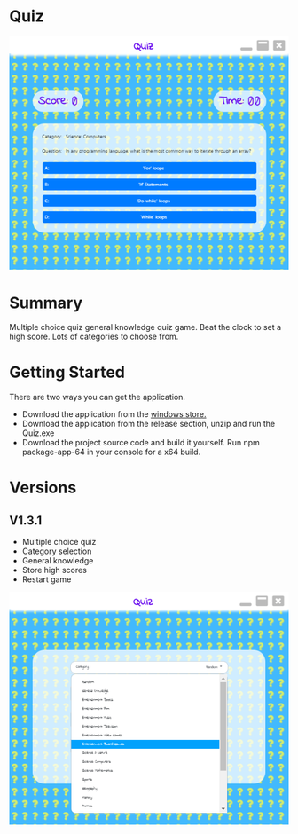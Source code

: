 # Quiz
![Alt text](Deployment/screenshot.png "Quiz Demo")

# Summary
Multiple choice quiz general knowledge quiz game. Beat the clock to set a high score.
Lots of categories to choose from.
# Getting Started
There are two ways you can get the application.
* Download the application from the [windows store.](https://www.microsoft.com/store/apps/9NJNHSSL77KH)
* Download the application from the release section, unzip and run the Quiz.exe
* Download the project source code and build it yourself. Run npm package-app-64 in your console for a x64 build.

# Versions
## V1.3.1

* Multiple choice quiz
* Category selection
* General knowledge
* Store high scores
* Restart game

![Alt text](Deployment/category.png "Quiz Demo")
